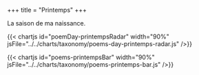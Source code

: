 +++
title = "Printemps"
+++

La saison de ma naissance.

{{< chartjs id="poemDay-printempsRadar" width="90%" jsFile="../../charts/taxonomy/poems-day-printemps-radar.js" />}}

{{< chartjs id="poems-printempsBar" width="90%" jsFile="../../charts/taxonomy/poems-printemps-bar.js" />}}